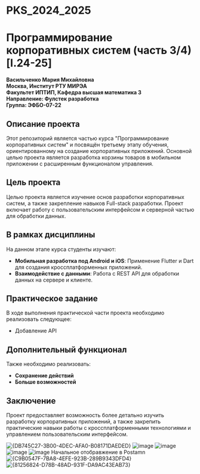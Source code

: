 # PKS_2024_2025  
# Программирование корпоративных систем (часть 3/4) [I.24-25]

**Васильченко Мария Михайловна**  
**Москва, Институт РТУ МИРЭА**  
**Факультет ИПТИП, Кафедра высшая математика 3**  
**Направление: Фулстек разработка**  
**Группа: ЭФБО-07-22**

## Описание проекта

Этот репозиторий является частью курса "Программирование корпоративных систем" и посвящён третьему этапу обучения, ориентированному на создание корпоративных приложений. Основной целью проекта является разработка корзины товаров в мобильном приложении с расширенным функционалом управления.

## Цель проекта

Целью проекта является изучение основ разработки корпоративных систем, а также закрепление навыков Full-stack разработки. Проект включает работу с пользовательским интерфейсом и серверной частью для обработки данных.

## В рамках дисциплины

На данном этапе курса студенты изучают:

- **Мобильная разработка под Android и iOS**: Применение Flutter и Dart для создания кроссплатформенных приложений.
- **Взаимодействие с данными**: Работа с REST API для обработки данных на сервере и клиенте.

## Практическое задание

В ходе выполнения практической части проекта необходимо реализовать следующее:

- Добавление API
## Дополнительный функционал

Также необходимо реализовать:

- **Сохранение действий** 
- **Больше возможностей** 

## Заключение

Проект предоставляет возможность более детально изучить разработку корпоративных приложений, а также закрепить практические навыки работы с кроссплатформенными технологиями и управлением пользовательским интерфейсом.

![{DB745C27-3B00-4DEC-AFA0-B08171DAEDED}](https://github.com/user-attachments/assets/e4947711-967d-46c8-bcf1-a129717bcdf3)
![image](https://github.com/user-attachments/assets/6ec53ec8-f94f-449c-92df-23cff04bddaa)
![image](https://github.com/user-attachments/assets/d149f790-b56f-4fbd-9ae3-3a055cfb7a97)
![image](https://github.com/user-attachments/assets/4a14cfab-a658-42b7-8ff2-5914af3c5fed)
![image](https://github.com/user-attachments/assets/15013c4c-7424-4457-a4a0-7b7b8edbe267)
Начальное отобравжение в Postamn
![{C9B0547F-7BA8-4EFE-923B-289B9343DFD4}](https://github.com/user-attachments/assets/7ca3a0f3-534e-460a-a157-61528ed28b5b)
![{81256824-D78B-48AD-931F-DA9AC43EAB73}](https://github.com/user-attachments/assets/2c53fcdc-9d90-44b5-a29e-b4e6136d0fb4)

